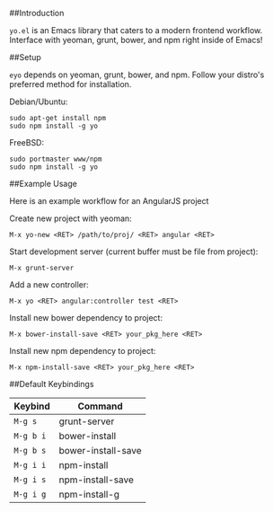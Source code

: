 ##Introduction

`yo.el` is an Emacs library that caters to a modern frontend workflow.
Interface with yeoman, grunt, bower, and npm right inside of Emacs!

##Setup

`eyo` depends on yeoman, grunt, bower, and npm. Follow your distro's
preferred method for installation.

Debian/Ubuntu:

    sudo apt-get install npm
    sudo npm install -g yo

FreeBSD:

    sudo portmaster www/npm
    sudo npm install -g yo

##Example Usage

Here is an example workflow for an AngularJS project

Create new project with yeoman:

    M-x yo-new <RET> /path/to/proj/ <RET> angular <RET>

Start development server (current buffer must be file from project):

    M-x grunt-server

Add a new controller:

    M-x yo <RET> angular:controller test <RET>

Install new bower dependency to project:

    M-x bower-install-save <RET> your_pkg_here <RET>

Install new npm dependency to project:

    M-x npm-install-save <RET> your_pkg_here <RET>

##Default Keybindings

Keybind   | Command
--------  | --------
`M-g s`   |  grunt-server
`M-g b i` |  bower-install
`M-g b s` |  bower-install-save
`M-g i i` |  npm-install
`M-g i s` |  npm-install-save
`M-g i g` |  npm-install-g
